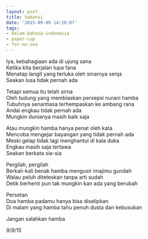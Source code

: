 ```yaml
---
layout: post
title: Vakansi
date: '2015-09-09 14:20:07'
tags:
- dalam-bahasa-indonesia
- paper-cup
- for-no-one
---
```


Iya, kebahagiaan ada di ujung sana  
Ketika kita berjalan lupa fana  
Menatap langit yang terluka oleh sinarnya senja  
Seakan lusa tidak pernah ada

Tetapi semua itu telah sirna  
Oleh tudung yang membiaskan persepsi nurani hamba  
Tubuhnya senantiasa terhempaskan ke ambang rana  
Andai engkau tidak pernah ada  
Mungkin dunianya masih baik saja

Atau mungkin hamba hanya penat oleh kata  
Mencoba mengejar bayangan yang tidak pernah ada  
Meski gelap tidak lagi menghantui di kala duka  
Engkau masih saja tertawa  
Seakan berkata sia-sia

Pergilah, pergilah  
Berkali-kali benak hamba mengusir imajimu gundah  
Walau peluh diteteskan tanpa arti sudah  
Detik berhenti pun tak mungkin kan ada yang berubah

Persetan  
Doa hamba padamu hanya bisa diselipkan  
Di malam yang hamba tahu penuh dusta dan kebusukan

Jangan salahkan hamba

*9/9/15*